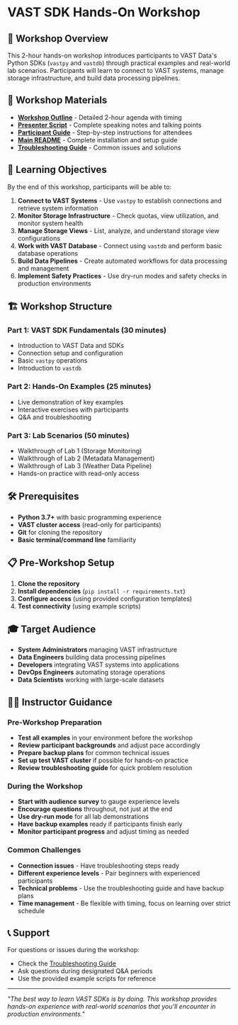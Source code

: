 # VAST SDK Hands-On Workshop

## 🎯 Workshop Overview

This 2-hour hands-on workshop introduces participants to VAST Data's Python SDKs (`vastpy` and `vastdb`) through practical examples and real-world lab scenarios. Participants will learn to connect to VAST systems, manage storage infrastructure, and build data processing pipelines.

## 📁 Workshop Materials

- **[Workshop Outline](WORKSHOP_OUTLINE.md)** - Detailed 2-hour agenda with timing
- **[Presenter Script](PRESENTER_SCRIPT.md)** - Complete speaking notes and talking points
- **[Participant Guide](PARTICIPANT_GUIDE.md)** - Step-by-step instructions for attendees
- **[Main README](../README.md)** - Complete installation and setup guide
- **[Troubleshooting Guide](TROUBLESHOOTING.md)** - Common issues and solutions

## 🎯 Learning Objectives

By the end of this workshop, participants will be able to:

1. **Connect to VAST Systems** - Use `vastpy` to establish connections and retrieve system information
2. **Monitor Storage Infrastructure** - Check quotas, view utilization, and monitor system health
3. **Manage Storage Views** - List, analyze, and understand storage view configurations
4. **Work with VAST Database** - Connect using `vastdb` and perform basic database operations
5. **Build Data Pipelines** - Create automated workflows for data processing and management
6. **Implement Safety Practices** - Use dry-run modes and safety checks in production environments

## 🏗️ Workshop Structure

### **Part 1: VAST SDK Fundamentals (30 minutes)**
- Introduction to VAST Data and SDKs
- Connection setup and configuration
- Basic `vastpy` operations
- Introduction to `vastdb`

### **Part 2: Hands-On Examples (25 minutes)**
- Live demonstration of key examples
- Interactive exercises with participants
- Q&A and troubleshooting

### **Part 3: Lab Scenarios (50 minutes)**
- Walkthrough of Lab 1 (Storage Monitoring)
- Walkthrough of Lab 2 (Metadata Management)
- Walkthrough of Lab 3 (Weather Data Pipeline)
- Hands-on practice with read-only access

## 🛠️ Prerequisites

- **Python 3.7+** with basic programming experience
- **VAST cluster access** (read-only for participants)
- **Git** for cloning the repository
- **Basic terminal/command line** familiarity

## 📋 Pre-Workshop Setup

1. **Clone the repository**
2. **Install dependencies** (`pip install -r requirements.txt`)
3. **Configure access** (using provided configuration templates)
4. **Test connectivity** (using example scripts)

## 🎓 Target Audience

- **System Administrators** managing VAST infrastructure
- **Data Engineers** building data processing pipelines
- **Developers** integrating VAST systems into applications
- **DevOps Engineers** automating storage operations
- **Data Scientists** working with large-scale datasets

## 👨‍🏫 Instructor Guidance

### **Pre-Workshop Preparation**
- **Test all examples** in your environment before the workshop
- **Review participant backgrounds** and adjust pace accordingly
- **Prepare backup plans** for common technical issues
- **Set up test VAST cluster** if possible for hands-on practice
- **Review troubleshooting guide** for quick problem resolution

### **During the Workshop**
- **Start with audience survey** to gauge experience levels
- **Encourage questions** throughout, not just at the end
- **Use dry-run mode** for all lab demonstrations
- **Have backup examples** ready if participants finish early
- **Monitor participant progress** and adjust timing as needed

### **Common Challenges**
- **Connection issues** - Have troubleshooting steps ready
- **Different experience levels** - Pair beginners with experienced participants
- **Technical problems** - Use the troubleshooting guide and have backup plans
- **Time management** - Be flexible with timing, focus on learning over strict schedule

## 📞 Support

For questions or issues during the workshop:
- Check the [Troubleshooting Guide](TROUBLESHOOTING.md)
- Ask questions during designated Q&A periods
- Use the provided example scripts for reference

---

*"The best way to learn VAST SDKs is by doing. This workshop provides hands-on experience with real-world scenarios that you'll encounter in production environments."*
